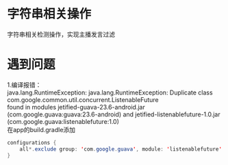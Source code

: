 # 字符串相关操作
字符串相关检测操作，实现主播发言过滤  

# 遇到问题
1.编译报错：  
  java.lang.RuntimeException: java.lang.RuntimeException: Duplicate class com.google.common.util.concurrent.ListenableFuture  
   found in modules jetified-guava-23.6-android.jar (com.google.guava:guava:23.6-android) and jetified-listenablefuture-1.0.jar (com.google.guava:listenablefuture:1.0)  
在app的build.gradle添加   
```Java
configurations {
    all*.exclude group: 'com.google.guava', module: 'listenablefuture'
}   
```